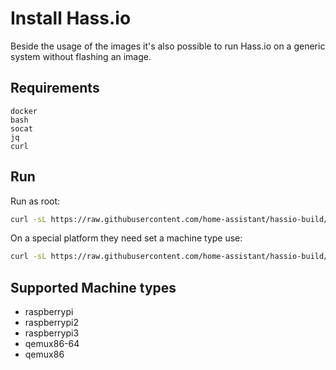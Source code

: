 # Install Hass.io

Beside the usage of the images it's also possible to run Hass.io on a generic system without flashing an image.

## Requirements

```
docker
bash
socat
jq
curl
```

## Run

Run as root:

```bash
curl -sL https://raw.githubusercontent.com/home-assistant/hassio-build/master/install/hassio_install | bash -s
```

On a special platform they need set a machine type use:

```bash
curl -sL https://raw.githubusercontent.com/home-assistant/hassio-build/master/install/hassio_install | bash -s -- -m MY_MACHINE
```

## Supported Machine types

- raspberrypi
- raspberrypi2
- raspberrypi3
- qemux86-64
- qemux86
